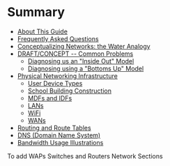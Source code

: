 # Summary

* [About This Guide](README.md)
* [Frequently Asked Questions](FAQ.md)
* [Conceptualizing Networks: the Water Analogy](networking-analogies.md)
* [DRAFT/CONCEPT -- Common Problems](problem-types-examples.md)
	* 	[Diagnosing us an "Inside Out" Model](inside-out.md)
	* 	[Diagnosing using a "Bottoms Up" Model](bottoms-up.md)
* [Physical Networking Infrastructure](network-infrastructure.md)
	* [User Device Types](user-device-types.md)
	* [School Building Construction](building-construction.md)
	* [MDFs and IDFs](MDFsIDFs.md)
	* [LANs](LANs.md)
	* [WiFi](Wifi.md)
	* [WANs](WANs.md)
* [Routing and Route Tables](routing.md)
* [DNS \(Domain Name System\)](DNS.md)
* [Bandwidth Usage Illustrations](bandwidth-usage.md)


To add
WAPs
Switches and Routers
Network Sections
